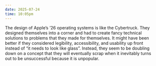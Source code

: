 ```yaml
---
date: 2025-07-24
time: 10:05pm
---
```

The design of Apple’s ’26 operating systems is like the Cybertruck. They designed themselves into a corner and had to create fancy technical solutions to problems that they made for themselves. It might have been better if they considered legibility, accessibility, and usability up front instead of “it needs to look like glass”. Instead, they seem to be doubling down on a concept that they will eventually scrap when it inevitably turns out to be unsuccessful because it is unpopular.